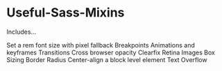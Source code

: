 Useful-Sass-Mixins
==================

Includes...

Set a rem font size with pixel fallback
Breakpoints
Animations and keyframes
Transitions
Cross browser opacity
Clearfix
Retina Images
Box Sizing
Border Radius
Center-align a block level element
Text Overflow
